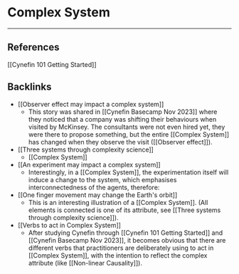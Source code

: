 # Complex System

---
## References
[[Cynefin 101 Getting Started]]

## Backlinks
* [[Observer effect may impact a complex system]]
	* This story was shared in [[Cynefin Basecamp Nov 2023]] where they noticed that a company was shifting their behaviours when visited by McKinsey. The consultants were not even hired yet, they were there to propose something, but the entire [[Complex System]] has changed when they observe the visit ([[Observer effect]]).
* [[Three systems through complexity science]]
	* [[Complex System]]
* [[An experiment may impact a complex system]]
	* Interestingly, in a [[Complex System]], the experimentation itself will induce a change to the system,  which emphasises interconnectedness of the agents, therefore:
* [[One finger movement may change the Earth's orbit]]
	* This is an interesting illustration of a [[Complex System]]. (All elements is connected is one of its attribute, see [[Three systems through complexity science]]).
* [[Verbs to act in Complex System]]
	* After studying Cynefin through [[Cynefin 101 Getting Started]] and [[Cynefin Basecamp Nov 2023]], it becomes obvious that there are different verbs that practitioners are deliberately using to act in [[Complex System]], with the intention to reflect the complex attribute (like [[Non-linear Causality]]).

<!-- #evergreen -->

<!-- {BearID:1491DBC5-2B92-4FA7-8FDF-E0B1E920836C} -->
